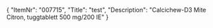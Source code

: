 {
  "ItemNr": "007715",
  "Title": "test",
  "Description": "Calcichew-D3 Mite Citron, tuggtablett 500 mg/200 IE"
}